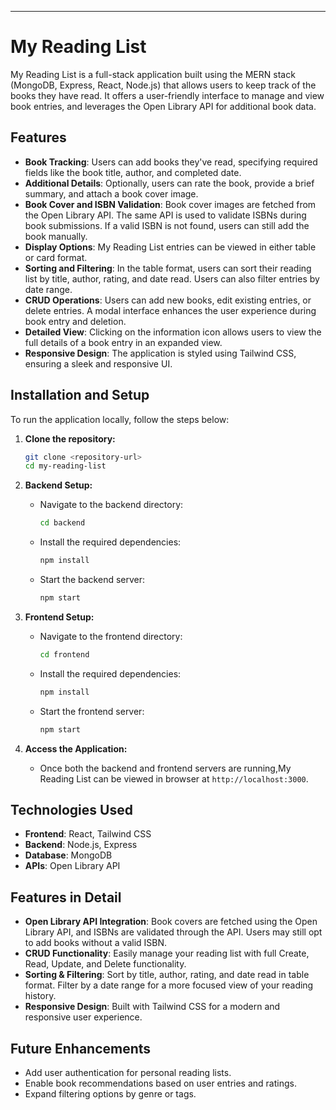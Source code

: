 
---

# My Reading List

My Reading List is a full-stack application built using the MERN stack (MongoDB, Express, React, Node.js) that allows users to keep track of the books they have read. It offers a user-friendly interface to manage and view book entries, and leverages the Open Library API for additional book data.

## Features

- **Book Tracking**: Users can add books they've read, specifying required fields like the book title, author, and completed date.
- **Additional Details**: Optionally, users can rate the book, provide a brief summary, and attach a book cover image.
- **Book Cover and ISBN Validation**: Book cover images are fetched from the Open Library API. The same API is used to validate ISBNs during book submissions. If a valid ISBN is not found, users can still add the book manually.
- **Display Options**: My Reading List entries can be viewed in either table or card format.
- **Sorting and Filtering**: In the table format, users can sort their reading list by title, author, rating, and date read. Users can also filter entries by date range.
- **CRUD Operations**: Users can add new books, edit existing entries, or delete entries. A modal interface enhances the user experience during book entry and deletion.
- **Detailed View**: Clicking on the information icon allows users to view the full details of a book entry in an expanded view.
- **Responsive Design**: The application is styled using Tailwind CSS, ensuring a sleek and responsive UI.

## Installation and Setup

To run the application locally, follow the steps below:

1. **Clone the repository:**
   ```bash
   git clone <repository-url>
   cd my-reading-list
   ```

2. **Backend Setup:**
   - Navigate to the backend directory:
     ```bash
     cd backend
     ```
   - Install the required dependencies:
     ```bash
     npm install
     ```
   - Start the backend server:
     ```bash
     npm start
     ```

3. **Frontend Setup:**
   - Navigate to the frontend directory:
     ```bash
     cd frontend
     ```
   - Install the required dependencies:
     ```bash
     npm install
     ```
   - Start the frontend server:
     ```bash
     npm start
     ```

4. **Access the Application:**
   - Once both the backend and frontend servers are running,My Reading List can be viewed in browser at `http://localhost:3000`.

## Technologies Used

- **Frontend**: React, Tailwind CSS
- **Backend**: Node.js, Express
- **Database**: MongoDB
- **APIs**: Open Library API

## Features in Detail

- **Open Library API Integration**: Book covers are fetched using the Open Library API, and ISBNs are validated through the API. Users may still opt to add books without a valid ISBN.
- **CRUD Functionality**: Easily manage your reading list with full Create, Read, Update, and Delete functionality.
- **Sorting & Filtering**: Sort by title, author, rating, and date read in table format. Filter by a date range for a more focused view of your reading history.
- **Responsive Design**: Built with Tailwind CSS for a modern and responsive user experience.

## Future Enhancements

- Add user authentication for personal reading lists.
- Enable book recommendations based on user entries and ratings.
- Expand filtering options by genre or tags.

